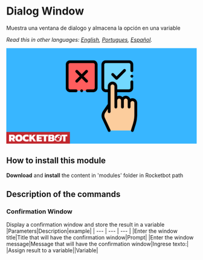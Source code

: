 # Dialog Window
  
Muestra una ventana de dialogo y almacena la opción en una variable  

*Read this in other languages: [English](Manual_dialog_.md), [Portugues](Manual_dialog_.pr.md), [Español](Manual_dialog_.es.md).*
  
![banner](imgs/Banner_dialog_.png)
## How to install this module
  
__Download__ and __install__ the content in 'modules' folder in Rocketbot path  



## Description of the commands

### Confirmation Window
  
Display a confirmation window and store the result in a variable
|Parameters|Description|example|
| --- | --- | --- |
|Enter the window title|Title that will have the confirmation window|Prompt|
|Enter the window message|Message that will have the confirmation window|Ingrese texto:|
|Assign result to a variable||Variable|
